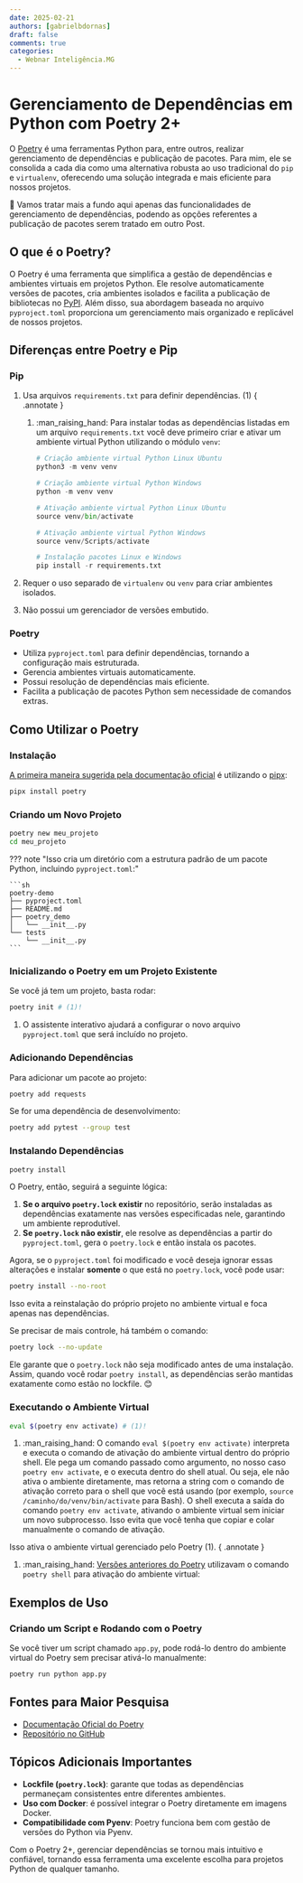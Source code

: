 ```yaml
---
date: 2025-02-21
authors: [gabrielbdornas]
draft: false
comments: true
categories:
  - Webnar Inteligência.MG
---
```


# Gerenciamento de Dependências em Python com Poetry 2+

O [Poetry](https://python-poetry.org/docs/) é uma ferramentas Python para, entre outros, realizar gerenciamento de dependências e publicação de pacotes.
Para mim, ele se consolida a cada dia como uma alternativa robusta ao uso tradicional do `pip` e `virtualenv`, oferecendo uma solução integrada e mais eficiente para nossos projetos.

<!-- more -->

🚨 Vamos tratar mais a fundo aqui apenas das funcionalidades de gerenciamento de dependências, podendo as opções referentes a publicação de pacotes serem tratado em outro Post.

## O que é o Poetry?

O Poetry é uma ferramenta que simplifica a gestão de dependências e ambientes virtuais em projetos Python.
Ele resolve automaticamente versões de pacotes, cria ambientes isolados e facilita a publicação de bibliotecas no [PyPI](https://pypi.org/).
Além disso, sua abordagem baseada no arquivo `pyproject.toml` proporciona um gerenciamento mais organizado e replicável de nossos projetos.

## Diferenças entre Poetry e Pip

### Pip

1. Usa arquivos `requirements.txt` para definir dependências. (1)
{ .annotate }

    1.  :man_raising_hand: Para instalar todas as dependências listadas em um arquivo `requirements.txt` você deve primeiro criar e ativar um ambiente virtual Python utilizando o módulo `venv`:

        ```python
        # Criação ambiente virtual Python Linux Ubuntu
        python3 -m venv venv

        # Criação ambiente virtual Python Windows
        python -m venv venv

        # Ativação ambiente virtual Python Linux Ubuntu
        source venv/bin/activate

        # Ativação ambiente virtual Python Windows
        source venv/Scripts/activate

        # Instalação pacotes Linux e Windows
        pip install -r requirements.txt
        ```

1. Requer o uso separado de `virtualenv` ou `venv` para criar ambientes isolados.
1. Não possui um gerenciador de versões embutido.

### Poetry
- Utiliza `pyproject.toml` para definir dependências, tornando a configuração mais estruturada.
- Gerencia ambientes virtuais automaticamente.
- Possui resolução de dependências mais eficiente.
- Facilita a publicação de pacotes Python sem necessidade de comandos extras.

## Como Utilizar o Poetry

### Instalação

[A primeira maneira sugerida pela documentação oficial](https://python-poetry.org/docs/#installing-with-pipx) é utilizando o [pipx](https://pipx.pypa.io/stable/installation/):

```sh
pipx install poetry
```

### Criando um Novo Projeto

```sh
poetry new meu_projeto
cd meu_projeto
```

??? note "Isso cria um diretório com a estrutura padrão de um pacote Python, incluindo `pyproject.toml`:"

    ```sh
    poetry-demo
    ├── pyproject.toml
    ├── README.md
    ├── poetry_demo
    │   └── __init__.py
    └── tests
        └── __init__.py
    ```

### Inicializando o Poetry em um Projeto Existente

Se você já tem um projeto, basta rodar:

```sh
poetry init # (1)!
```

1. O assistente interativo ajudará a configurar o novo arquivo `pyproject.toml` que será incluído no projeto.


### Adicionando Dependências

Para adicionar um pacote ao projeto:

```sh
poetry add requests
```

Se for uma dependência de desenvolvimento:

```sh
poetry add pytest --group test
```

### Instalando Dependências
```sh
poetry install
```

O Poetry, então, seguirá a seguinte lógica:

1. **Se o arquivo `poetry.lock` existir** no repositório, serão instaladas as dependências exatamente nas versões especificadas nele, garantindo um ambiente reprodutível.
1. **Se `poetry.lock` não existir**, ele resolve as dependências a partir do `pyproject.toml`, gera o `poetry.lock` e então instala os pacotes.

Agora, se o `pyproject.toml` foi modificado e você deseja ignorar essas alterações e instalar **somente** o que está no `poetry.lock`, você pode usar:

```sh
poetry install --no-root
```

Isso evita a reinstalação do próprio projeto no ambiente virtual e foca apenas nas dependências.

Se precisar de mais controle, há também o comando:

```sh
poetry lock --no-update
```

Ele garante que o `poetry.lock` não seja modificado antes de uma instalação.
Assim, quando você rodar `poetry install`, as dependências serão mantidas exatamente como estão no lockfile. 😊

### Executando o Ambiente Virtual

```sh
eval $(poetry env activate) # (1)!
```

  1. :man_raising_hand: O comando `eval $(poetry env activate)` interpreta e executa o comando de ativação do ambiente virtual dentro do próprio shell.
  Ele pega um comando passado como argumento, no nosso caso `poetry env activate`, e o executa dentro do shell atual.
  Ou seja, ele não ativa o ambiente diretamente, mas retorna a string com o comando de ativação correto para o shell que você está usando (por exemplo, `source /caminho/do/venv/bin/activate` para Bash).
  O shell executa a saída do comando `poetry env activate`, ativando o ambiente virtual sem iniciar um novo subprocesso. Isso evita que você tenha que copiar e colar manualmente o comando de ativação.

Isso ativa o ambiente virtual gerenciado pelo Poetry (1).
{ .annotate }

1.  :man_raising_hand: [Versões anteriores do Poetry](https://python-poetry.org/docs/managing-environments/#activating-the-environment) utilizavam o comando `poetry shell` para ativação do ambiente virtual:



## Exemplos de Uso
### Criando um Script e Rodando com o Poetry
Se você tiver um script chamado `app.py`, pode rodá-lo dentro do ambiente virtual do Poetry sem precisar ativá-lo manualmente:
```sh
poetry run python app.py
```

## Fontes para Maior Pesquisa
- [Documentação Oficial do Poetry](https://python-poetry.org/docs/)
- [Repositório no GitHub](https://github.com/python-poetry/poetry)

## Tópicos Adicionais Importantes
- **Lockfile (`poetry.lock`)**: garante que todas as dependências permaneçam consistentes entre diferentes ambientes.
- **Uso com Docker**: é possível integrar o Poetry diretamente em imagens Docker.
- **Compatibilidade com Pyenv**: Poetry funciona bem com gestão de versões do Python via Pyenv.

Com o Poetry 2+, gerenciar dependências se tornou mais intuitivo e confiável, tornando essa ferramenta uma excelente escolha para projetos Python de qualquer tamanho.
